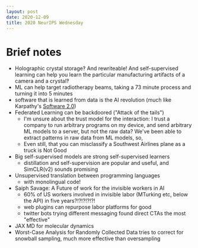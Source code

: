 ```yaml
---
layout: post
date: 2020-12-09
title: 2020 NeurIPS Wednesday
---
```


# Brief notes

* Holographic crystal storage‽ And rewriteable! And self-supervised learning can help you learn the particular manufacturing artifacts of a camera and a crystal‽
* ML can help target radiotherapy beams, taking a 73 minute process and turning it into 5 minutes
* software that is learned from data is the AI revolution (much like Karpathy's [Software 2.0](https://medium.com/@karpathy/software-2-0-a64152b37c35))
* Federated Learning can be backdoored ("Attack of the tails")
  * I'm unsure about the trust model for the interaction: I trust a company to run arbitrary programs on my device, and send arbitrary ML models to a server, but not the raw data? We've been able to extract patterns in raw data from ML models, so,
  * Even still, that you can misclassify a Southwest Airlines plane as a truck is Not Good
* Big self-supervised models are strong self-supervised learners
  * distillation and self-supervision are popular and useful, and SimCLR(v2) sounds promising
* Unsupervised translation between programming languages
  * with monolingual code!
* Saiph Savage: A Future of work for the invisible workers in AI
  * 60% of US workers involved in invisible labor (MTurking etc, below the API) in five years?!?!?!?!?!
  * web plugins can repurpose labor platforms for good
  * twitter bots trying different messaging found direct CTAs the most "effective"
* JAX MD for molecular dynamics
* Worst-Case Analysis for Randomly Collected Data tries to correct for snowball sampling, much more effective than oversampling
